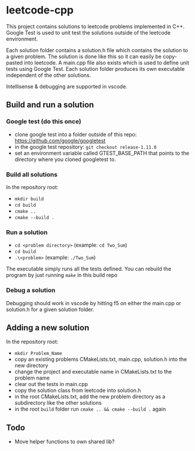 # leetcode-cpp

This project contains solutions to leetcode problems implemented in C++. Google Test is used to unit test the solutions outside of the leetcode environment.

Each solution folder contains a solution.h file which contains the solution to a given problem. The solution is done like this so it can easily be copy-pasted into leetcode. A main.cpp file also exists which is used to define unit tests using Google Test. Each solution folder produces its own executable independent of the other solutions.

Intellisense & debugging are supported in vscode.

## Build and run a solution

### Google test (do this once)
- clone google test into a folder outside of this repo: https://github.com/google/googletest
- in the google test repository: `git checkout release-1.11.0`
- set an environment variable called GTEST_BASE_PATH that points to the directory where you cloned googletest to.

### Build all solutions
In the repository root: 
- `mkdir build`
- `cd build`
- `cmake ..`
- `cmake --build .`

### Run a solution
- `cd <problem directory>` (example: `cd Two_Sum`)
- `cd build`
- `.\<problem>` (example: `./Two_Sum`)

The executable simply runs all the tests defined. 
You can rebuild the program by just running `make` in this build repo

### Debug a solution
Debugging should work in vscode by hitting f5 on either the main.cpp or solution.h for a given solution folder.

## Adding a new solution
In the repository root:
- `mkdir Problem_Name`
- copy an existing problems CMakeLists.txt, main.cpp, solution.h into the new directory
- change the project and executable name in CMakeLists.txt to the problem name
- clear out the tests in main.cpp
- copy the solution class from leetcode into solution.h
- in the root CMakeLists.txt, add the new problem directory as a subdirectory like the other solutions
- in the root `build` folder run `cmake .. && cmake --build .` again

## Todo
- Move helper functions to own shared lib?